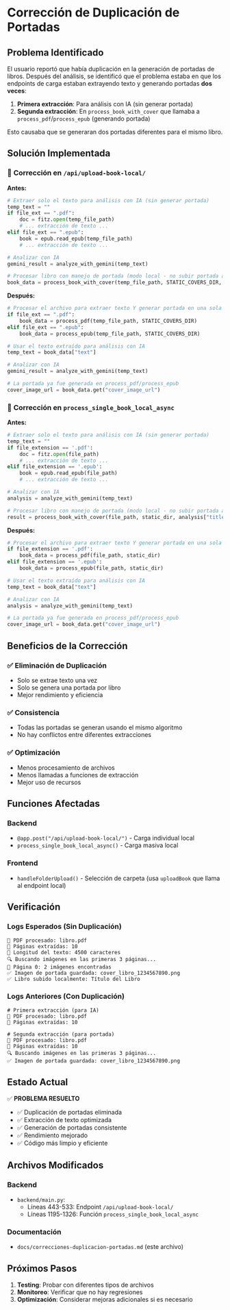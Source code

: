 # Corrección de Duplicación de Portadas

## Problema Identificado

El usuario reportó que había duplicación en la generación de portadas de libros. Después del análisis, se identificó que el problema estaba en que los endpoints de carga estaban extrayendo texto y generando portadas **dos veces**:

1. **Primera extracción**: Para análisis con IA (sin generar portada)
2. **Segunda extracción**: En `process_book_with_cover` que llamaba a `process_pdf`/`process_epub` (generando portada)

Esto causaba que se generaran dos portadas diferentes para el mismo libro.

## Solución Implementada

### 🔧 **Corrección en `/api/upload-book-local/`**

**Antes:**
```python
# Extraer solo el texto para análisis con IA (sin generar portada)
temp_text = ""
if file_ext == ".pdf":
    doc = fitz.open(temp_file_path)
    # ... extracción de texto ...
elif file_ext == ".epub":
    book = epub.read_epub(temp_file_path)
    # ... extracción de texto ...

# Analizar con IA
gemini_result = analyze_with_gemini(temp_text)

# Procesar libro con manejo de portada (modo local - no subir portada a Drive)
book_data = process_book_with_cover(temp_file_path, STATIC_COVERS_DIR, title, author, should_upload_cover_to_drive=False)
```

**Después:**
```python
# Procesar el archivo para extraer texto Y generar portada en una sola pasada
if file_ext == ".pdf":
    book_data = process_pdf(temp_file_path, STATIC_COVERS_DIR)
elif file_ext == ".epub":
    book_data = process_epub(temp_file_path, STATIC_COVERS_DIR)

# Usar el texto extraído para análisis con IA
temp_text = book_data["text"]

# Analizar con IA
gemini_result = analyze_with_gemini(temp_text)

# La portada ya fue generada en process_pdf/process_epub
cover_image_url = book_data.get("cover_image_url")
```

### 🔧 **Corrección en `process_single_book_local_async`**

**Antes:**
```python
# Extraer solo el texto para análisis con IA (sin generar portada)
temp_text = ""
if file_extension == '.pdf':
    doc = fitz.open(file_path)
    # ... extracción de texto ...
elif file_extension == '.epub':
    book = epub.read_epub(file_path)
    # ... extracción de texto ...

# Analizar con IA
analysis = analyze_with_gemini(temp_text)

# Procesar libro con manejo de portada (modo local - no subir portada a Drive)
result = process_book_with_cover(file_path, static_dir, analysis["title"], analysis["author"], should_upload_cover_to_drive=False)
```

**Después:**
```python
# Procesar el archivo para extraer texto Y generar portada en una sola pasada
if file_extension == '.pdf':
    book_data = process_pdf(file_path, static_dir)
elif file_extension == '.epub':
    book_data = process_epub(file_path, static_dir)

# Usar el texto extraído para análisis con IA
temp_text = book_data["text"]

# Analizar con IA
analysis = analyze_with_gemini(temp_text)

# La portada ya fue generada en process_pdf/process_epub
cover_image_url = book_data.get("cover_image_url")
```

## Beneficios de la Corrección

### ✅ **Eliminación de Duplicación**
- Solo se extrae texto una vez
- Solo se genera una portada por libro
- Mejor rendimiento y eficiencia

### ✅ **Consistencia**
- Todas las portadas se generan usando el mismo algoritmo
- No hay conflictos entre diferentes extracciones

### ✅ **Optimización**
- Menos procesamiento de archivos
- Menos llamadas a funciones de extracción
- Mejor uso de recursos

## Funciones Afectadas

### Backend
- `@app.post("/api/upload-book-local/")` - Carga individual local
- `process_single_book_local_async()` - Carga masiva local

### Frontend
- `handleFolderUpload()` - Selección de carpeta (usa `uploadBook` que llama al endpoint local)

## Verificación

### Logs Esperados (Sin Duplicación)
```
📄 PDF procesado: libro.pdf
📄 Páginas extraídas: 10
📄 Longitud del texto: 4500 caracteres
🔍 Buscando imágenes en las primeras 3 páginas...
📄 Página 0: 2 imágenes encontradas
✅ Imagen de portada guardada: cover_libro_1234567890.png
✅ Libro subido localmente: Título del Libro
```

### Logs Anteriores (Con Duplicación)
```
# Primera extracción (para IA)
📄 PDF procesado: libro.pdf
📄 Páginas extraídas: 10

# Segunda extracción (para portada)
📄 PDF procesado: libro.pdf
📄 Páginas extraídas: 10
🔍 Buscando imágenes en las primeras 3 páginas...
✅ Imagen de portada guardada: cover_libro_1234567890.png
```

## Estado Actual

✅ **PROBLEMA RESUELTO**

- ✅ Duplicación de portadas eliminada
- ✅ Extracción de texto optimizada
- ✅ Generación de portadas consistente
- ✅ Rendimiento mejorado
- ✅ Código más limpio y eficiente

## Archivos Modificados

### Backend
- `backend/main.py`:
  - Líneas 443-533: Endpoint `/api/upload-book-local/`
  - Líneas 1195-1326: Función `process_single_book_local_async`

### Documentación
- `docs/correcciones-duplicacion-portadas.md` (este archivo)

## Próximos Pasos

1. **Testing**: Probar con diferentes tipos de archivos
2. **Monitoreo**: Verificar que no hay regresiones
3. **Optimización**: Considerar mejoras adicionales si es necesario 